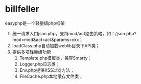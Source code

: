 # billfeller
easyphp是一个轻量级php框架

1. 统一请求入口json.php，支持mod/act路由策略，如：/json.php?mod=mod&act=act&params=xxx；
2. loadClass.php自动加载weblib目录下API类；
3. 提供多项轻量级功能
    1. Template.php模板类，兼容Smarty；
    2. Logger.php日志类；
    3. Env.php提供XSS过滤方法；
    4. FileCache.php本地缓存文件类；
